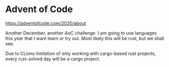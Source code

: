 # Advent of Code 

https://adventofcode.com/2020/about

Another December, another AoC challenge. I am going to use languages this year that I want learn or try out.
Most likely this will be rust, but we shall see.

Due to CLions limitation of only working with cargo-based rust projects, every rust-solved day will be a cargo project.